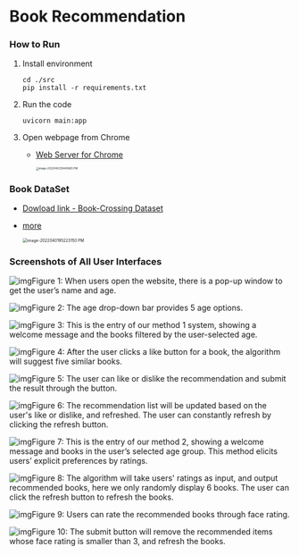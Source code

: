 # Book Recommendation 

### How to Run

1.  Install environment

    ```shell
    cd ./src
    pip install -r requirements.txt
    ```

2.  Run the code

    ```shell
    uvicorn main:app
    ```

3.  Open webpage from Chrome

    - [Web Server for Chrome](https://chrome.google.com/webstore/detail/web-server-for-chrome/ofhbbkphhbklhfoeikjpcbhemlocgigb?hl=en)

      <img src="https://s2.loli.net/2022/04/02/Th4YaJHfQyN9URx.png" alt="image-2022040230445665 PM" style="zoom:33%; margin:0;" />

### Book DataSet

- [Dowload link - Book-Crossing Dataset](http://www2.informatik.uni-freiburg.de/~cziegler/BX/BX-CSV-Dump.zip)

- [more](http://www2.informatik.uni-freiburg.de/~cziegler/BX/)

  <img src="https://s2.loli.net/2022/04/01/o7hCK6EQkJXrl4i.png" alt="image-2022040195223150 PM" style="zoom: 50%;" />

### Screenshots of All User Interfaces

![img](https://s2.loli.net/2022/05/31/s3c2jCbVOlTLJYo.png)Figure 1: When users open the website, there is a pop-up window to get the user’s name and age.

![img](https://s2.loli.net/2022/05/31/rMqsaRoTklxYF4f.png)Figure 2: The age drop-down bar provides 5 age options.

![img](https://s2.loli.net/2022/05/31/a9hkMlKpeID5Rqd.png)Figure 3: This is the entry of our method 1 system, showing a welcome message and the books filtered by the user-selected age.

![img](https://s2.loli.net/2022/05/31/HOaFiVmRKYAkhrD.jpg)Figure 4: After the user clicks a like button for a book, the algorithm will suggest five similar books.

![img](https://s2.loli.net/2022/05/31/hQpDCEJmous2e9d.png)Figure 5: The user can like or dislike the recommendation and submit the result through the button.

![img](https://s2.loli.net/2022/05/31/KXZAv2Fdxjy9wUD.png)Figure 6: The recommendation list will be updated based on the user's like or dislike, and refreshed. The user can constantly refresh by clicking the refresh button.

![img](https://s2.loli.net/2022/05/31/ZmcskiDwMVEjoJp.png)Figure 7: This is the entry of our method 2, showing a welcome message and books in the user’s selected age group. This method elicits users’ explicit preferences by ratings.

![img](https://s2.loli.net/2022/05/31/QYmUiVzGLg3aI4F.png)Figure 8: The algorithm will take users' ratings as input, and output recommended books, here we only randomly display 6 books. The user can click the refresh button to refresh the books.

![img](https://s2.loli.net/2022/05/31/IQOPKw7dliXkmyS.png)Figure 9: Users can rate the recommended books through face rating.

![img](https://s2.loli.net/2022/05/31/BZwhS5o39U7rDKm.png)Figure 10: The submit button will remove the recommended items whose face rating is smaller than 3, and refresh the books.
